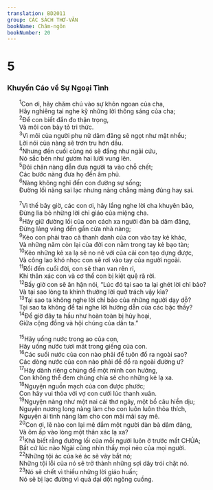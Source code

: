 ```yaml
---
translation: BD2011
group: CÁC SÁCH THƠ-VĂN
bookName: Châm-ngôn 
bookNumber: 20
---
```


<div class="title"><h1>5</h1><h3>Khuyến Cáo về Sự Ngoại Tình</h3></div>
<span class="verse ch_5_1">  <sup>1</sup>Con ơi, hãy chăm chú vào sự khôn ngoan của cha,<br/>  Hãy nghiêng tai nghe kỹ những lời thông sáng của cha;<br/></span>
<span class="verse ch_5_2">  <sup>2</sup>Ðể con biết đắn đo thận trọng,<br/>  Và môi con bày tỏ tri thức.<br/></span>
<span class="verse ch_5_3">  <sup>3</sup>Vì môi của người phụ nữ dâm đãng sẽ ngọt như mật nhểu;<br/>  Lời nói của nàng sẽ trơn tru hơn dầu.<br/></span>
<span class="verse ch_5_4">  <sup>4</sup>Nhưng đến cuối cùng nó sẽ đắng như ngải cứu,<br/>  Nó sắc bén như gươm hai lưỡi vung lên.<br/></span>
<span class="verse ch_5_5">  <sup>5</sup>Ðôi chân nàng dẫn đưa người ta vào chỗ chết;<br/>  Các bước nàng đưa họ đến âm phủ.<br/></span>
<span class="verse ch_5_6">  <sup>6</sup>Nàng không nghĩ đến con đường sự sống;<br/>  Ðường lối nàng sai lạc nhưng nàng chẳng màng đúng hay sai.<br/><br/></span>
<span class="verse ch_5_7">  <sup>7</sup>Vì thế bây giờ, các con ơi, hãy lắng nghe lời cha khuyên bảo,<br/>  Ðừng lìa bỏ những lời chỉ giáo của miệng cha.<br/></span>
<span class="verse ch_5_8">  <sup>8</sup>Hãy giữ đường lối của con cách xa người đàn bà dâm đãng,<br/>  Ðừng lảng vảng đến gần cửa nhà nàng;<br/></span>
<span class="verse ch_5_9">  <sup>9</sup>Kẻo con phải trao cả thanh danh của con vào tay kẻ khác,<br/>  Và những năm còn lại của đời con nằm trong tay kẻ bạo tàn;<br/></span>
<span class="verse ch_5_10">  <sup>10</sup>Kẻo những kẻ xa lạ sẽ no nê với của cải con tạo dựng được,<br/>  Và công lao khó nhọc con sẽ rơi vào tay của người ngoài.<br/></span>
<span class="verse ch_5_11">  <sup>11</sup>Rồi đến cuối đời, con sẽ than van rên rỉ,<br/>  Khi thân xác con và cơ thể con bị kiệt quệ rã rời.<br/></span>
<span class="verse ch_5_12">  <sup>12</sup>Bấy giờ con sẽ ân hận nói, “Lúc đó tại sao ta lại ghét lời chỉ bảo?<br/>  Và tại sao lòng ta khinh thường lời quở trách vậy kìa?<br/></span>
<span class="verse ch_5_13">  <sup>13</sup>Tại sao ta không nghe lời chỉ bảo của những người dạy dỗ?<br/>  Tại sao ta không để tai nghe lời hướng dẫn của các bậc thầy?<br/></span>
<span class="verse ch_5_14">  <sup>14</sup>Ðể giờ đây ta hầu như hoàn toàn bị hủy hoại,<br/>  Giữa cộng đồng và hội chúng của dân ta.”<br/><br/></span>
<span class="verse ch_5_15">  <sup>15</sup>Hãy uống nước trong ao của con,<br/>  Hãy uống nước tươi mát trong giếng của con.<br/></span>
<span class="verse ch_5_16">  <sup>16</sup>Các suối nước của con nào phải để tuôn đổ ra ngoài sao?<br/>  Các dòng nước của con nào phải để đổ ra ngoài đường ư?<br/></span>
<span class="verse ch_5_17">  <sup>17</sup>Hãy dành riêng chúng để một mình con hưởng,<br/>  Con không thể đem chúng chia sẻ cho những kẻ lạ xa.<br/></span>
<span class="verse ch_5_18">  <sup>18</sup>Nguyện nguồn mạch của con được phước;<br/>  Con hãy vui thỏa với vợ con cưới lúc thanh xuân.<br/></span>
<span class="verse ch_5_19">  <sup>19</sup>Nguyện nàng như một nai cái thơ ngây, một bồ câu hiền dịu;<br/>  Nguyện nương long nàng làm cho con luôn luôn thỏa thích,<br/>  Nguyện ái tình nàng làm cho con mãi mãi say mê.<br/></span>
<span class="verse ch_5_20">  <sup>20</sup>Con ơi, lẽ nào con lại mê đắm một người đàn bà dâm đãng,<br/>  Và ôm ấp vào lòng một thân xác lạ xa?<br/></span>
<span class="verse ch_5_21">  <sup>21</sup>Khá biết rằng đường lối của mỗi người luôn ở trước mắt CHÚA;<br/>  Bất cứ lúc nào Ngài cũng nhìn thấy mọi nẻo của mọi người.<br/></span>
<span class="verse ch_5_22">  <sup>22</sup>Những tội ác của kẻ ác sẽ vây bắt nó;<br/>  Những tội lỗi của nó sẽ trở thành những sợi dây trói chặt nó.<br/></span>
<span class="verse ch_5_23">  <sup>23</sup>Nó sẽ chết vì thiếu những lời giáo huấn;<br/>  Nó sẽ bị lạc đường vì quá dại dột ngông cuồng.<br/></span>
